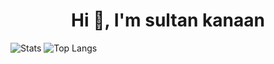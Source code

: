 <h1 align="center">Hi 👋, I'm sultan kanaan </h1>





![Stats](https://github-readme-stats.vercel.app/api?username=sultan-kanaan&show_icons=true&theme=dark)
![Top Langs](https://github-readme-stats.vercel.app/api/top-langs/?username=sultan-kanaan&theme=dark)

<!--
**sultan-kanaan** is a ✨ _special_ ✨ repository because its `README.md` (this file) appears on your GitHub profile.
